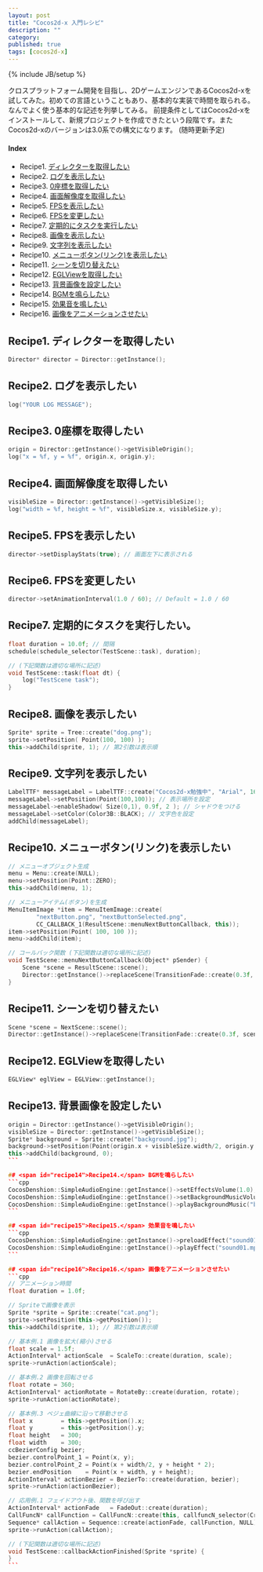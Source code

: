 ```yaml
---
layout: post
title: "Cocos2d-x 入門レシピ"
description: ""
category: 
published: true
tags: [cocos2d-x]
---
```

{% include JB/setup %}

クロスプラットフォーム開発を目指し、2DゲームエンジンであるCocos2d-xを試してみた。初めての言語ということもあり、基本的な実装で時間を取られる。なんでよく使う基本的な記述を列挙してみる。 前提条件としてはCocos2d-xをインストールして、新規プロジェクトを作成できたという段階です。またCocos2d-xのバージョンは3.0系での構文になります。
(随時更新予定)

#### Index

* Recipe1. [ディレクターを取得したい](#recipe1)
* Recipe2. [ログを表示したい](#recipe2)
* Recipe3. [0座標を取得したい](#recipe3)
* Recipe4. [画面解像度を取得したい](#recipe4)
* Recipe5. [FPSを表示したい](#recipe5)
* Recipe6. [FPSを変更したい](#recipe6)
* Recipe7. [定期的にタスクを実行したい](#recipe7)
* Recipe8. [画像を表示したい](#recipe8)
* Recipe9. [文字列を表示したい](#recipe9)
* Recipe10. [メニューボタン(リンク)を表示したい](#recipe10)
* Recipe11. [シーンを切り替えたい](#recipe11)
* Recipe12. [EGLViewを取得したい](#recipe12)
* Recipe13. [背景画像を設定したい](#recipe13)
* Recipe14. [BGMを鳴らしたい](#recipe14)
* Recipe15. [効果音を鳴したい](#recipe15)
* Recipe16. [画像をアニメーションさせたい](#recipe16)

## <span id="recipe1">Recipe1.</span> ディレクターを取得したい

```cpp
Director* director = Director::getInstance();
```

## <span id="recipe2">Recipe2.</span> ログを表示したい
```cpp
log("YOUR LOG MESSAGE");
```

## <span id="recipe3">Recipe3.</span> 0座標を取得したい
```cpp
origin = Director::getInstance()->getVisibleOrigin();
log("x = %f, y = %f", origin.x, origin.y);
```

## <span id="recipe4">Recipe4.</span> 画面解像度を取得したい
```cpp
visibleSize = Director::getInstance()->getVisibleSize();
log("width = %f, height = %f", visibleSize.x, visibleSize.y);
```

## <span id="recipe5">Recipe5.</span> FPSを表示したい
```cpp
director->setDisplayStats(true); // 画面左下に表示される
```

## <span id="recipe6">Recipe6.</span> FPSを変更したい
```cpp
director->setAnimationInterval(1.0 / 60); // Default = 1.0 / 60
```

## <span id="recipe7">Recipe7.</span> 定期的にタスクを実行したい。
```cpp
float duration = 10.0f; // 間隔
schedule(schedule_selector(TestScene::task), duration);

// (下記関数は適切な場所に記述)
void TestScene::task(float dt) {
    log("TestScene task");
}
```

## <span id="recipe8">Recipe8.</span> 画像を表示したい
```cpp
Sprite* sprite = Tree::create("dog.png");
sprite->setPosition( Point(100, 100) );
this->addChild(sprite, 1); // 第2引数は表示順
```

## <span id="recipe9">Recipe9.</span> 文字列を表示したい
```cpp
LabelTTF* messageLabel = LabelTTF::create("Cocos2d-x勉強中", "Arial", 16);
messageLabel->setPosition(Point(100,100)); // 表示場所を設定
messageLabel->enableShadow( Size(0,1), 0.9f, 2 ); // シャドウをつける
messageLabel->setColor(Color3B::BLACK); // 文字色を設定
addChild(messageLabel); 
```

## <span id="recipe10">Recipe10.</span> メニューボタン(リンク)を表示したい
```cpp
// メニューオブジェクト生成
menu = Menu::create(NULL);
menu->setPosition(Point::ZERO);
this->addChild(menu, 1);

// メニューアイテム(ボタン)を生成
MenuItemImage *item = MenuItemImage::create(
        "nextButton.png", "nextButtonSelected.png",
        CC_CALLBACK_1(ResultScene::menuNextButtonCallback, this));
item->setPosition(Point( 100, 100 ));
menu->addChild(item);

// コールバック関数 (下記関数は適切な場所に記述)
void TestScene::menuNextButtonCallback(Object* pSender) {
    Scene *scene = ResultScene::scene();
    Director::getInstance()->replaceScene(TransitionFade::create(0.3f, scene));
}
```

## <span id="recipe11">Recipe11.</span> シーンを切り替えたい
```cpp
Scene *scene = NextScene::scene();
Director::getInstance()->replaceScene(TransitionFade::create(0.3f, scene))
```

## <span id="recipe12">Recipe12.</span> EGLViewを取得したい
```cpp
EGLView* eglView = EGLView::getInstance();
```

## <span id="recipe13">Recipe13.</span> 背景画像を設定したい
````cpp
origin = Director::getInstance()->getVisibleOrigin();
visibleSize = Director::getInstance()->getVisibleSize();
Sprite* background = Sprite::create("background.jpg");
background->setPosition(Point(origin.x + visibleSize.width/2, origin.y + visibleSize.height/2));
this->addChild(background, 0);
```

## <span id="recipe14">Recipe14.</span> BGMを鳴らしたい
```cpp
CocosDenshion::SimpleAudioEngine::getInstance()->setEffectsVolume(1.0);
CocosDenshion::SimpleAudioEngine::getInstance()->setBackgroundMusicVolume(1.0);
CocosDenshion::SimpleAudioEngine::getInstance()->playBackgroundMusic("bgm.mp3", true);
```

## <span id="recipe15">Recipe15.</span> 効果音を鳴したい
```cpp
CocosDenshion::SimpleAudioEngine::getInstance()->preloadEffect("sound01.mp3");
CocosDenshion::SimpleAudioEngine::getInstance()->playEffect("sound01.mp3");
```

## <span id="recipe16">Recipe16.</span> 画像をアニメーションさせたい
```cpp
// アニメーション時間
float duration = 1.0f;

// Spriteで画像を表示
Sprite *sprite = Sprite::create("cat.png");
sprite->setPosition(this->getPosition());
this->addChild(sprite, 1); // 第2引数は表示順

// 基本例.1 画像を拡大(縮小)させる
float scale = 1.5f;
ActionInterval* actionScale  = ScaleTo::create(duration, scale);
sprite->runAction(actionScale);

// 基本例.2 画像を回転させる
float rotate = 360;
ActionInterval* actionRotate = RotateBy::create(duration, rotate);
sprite->runAction(actionRotate);

// 基本例.3 ペジェ曲線に沿って移動させる
float x        = this->getPosition().x;
float y        = this->getPosition().y;
float height   = 300;
float width    = 300;
ccBezierConfig bezier;
bezier.controlPoint_1 = Point(x, y);
bezier.controlPoint_2 = Point(x + width/2, y + height * 2);
bezier.endPosition    = Point(x + width, y + height);
ActionInterval* actionBezier = BezierTo::create(duration, bezier);
sprite->runAction(actionBezier);

// 応用例.1 フェイドアウト後、関数を呼び出す
ActionInterval* actionFade   = FadeOut::create(duration);
CallFuncN* callFunction = CallFuncN::create(this, callfuncN_selector(CrashBeanSprite::callbackActionFinished));
Sequence* callAction = Sequence::create(actionFade, callFunction, NULL);
sprite->runAction(callAction);

// (下記関数は適切な場所に記述)
void TestScene::callbackActionFinished(Sprite *sprite) {
}
```

